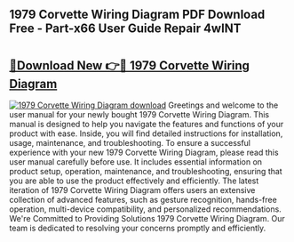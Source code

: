 ## 1979 Corvette Wiring Diagram PDF Download Free - Part-x66 User Guide Repair 4wINT

# <h2><a href="http://dfqu417.blite.top/?on=1979+Corvette+Wiring+Diagram">🔗Download New 👉🔴 1979 Corvette Wiring Diagram</a></h2>

[![1979 Corvette Wiring Diagram download](https://i.imgur.com/lujVjoI.png)](http://dfqu417.blite.top/?on=1979+Corvette+Wiring+Diagram)
Greetings and welcome to the user manual for your newly bought 1979 Corvette Wiring Diagram. This manual is designed to help you navigate the features and functions of your product with ease. Inside, you will find detailed instructions for installation, usage, maintenance, and troubleshooting. To ensure a successful experience with your new 1979 Corvette Wiring Diagram, please read this user manual carefully before use. It includes essential information on product setup, operation, maintenance, and troubleshooting, ensuring that you are able to use the product effectively and efficiently. The latest iteration of 1979 Corvette Wiring Diagram offers users an extensive collection of advanced features, such as gesture recognition, hands-free operation, multi-device compatibility, and personalized recommendations. We're Committed to Providing Solutions 1979 Corvette Wiring Diagram. Our team is dedicated to resolving your concerns promptly and efficiently.
